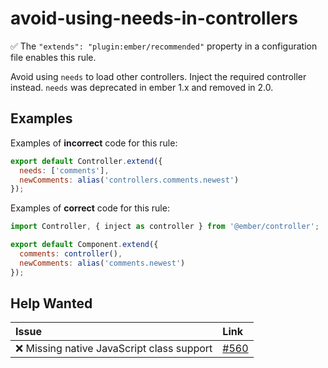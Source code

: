 # avoid-using-needs-in-controllers

:white_check_mark: The `"extends": "plugin:ember/recommended"` property in a configuration file enables this rule.

Avoid using `needs` to load other controllers. Inject the required controller instead. `needs` was deprecated in ember 1.x and removed in 2.0.

## Examples

Examples of **incorrect** code for this rule:

```js
export default Controller.extend({
  needs: ['comments'],
  newComments: alias('controllers.comments.newest')
});
```

Examples of **correct** code for this rule:

```js
import Controller, { inject as controller } from '@ember/controller';

export default Component.extend({
  comments: controller(),
  newComments: alias('comments.newest')
});
```

## Help Wanted

| Issue | Link |
| :-- | :-- |
| :x: Missing native JavaScript class support | [#560](https://github.com/ember-cli/eslint-plugin-ember/issues/560) |
